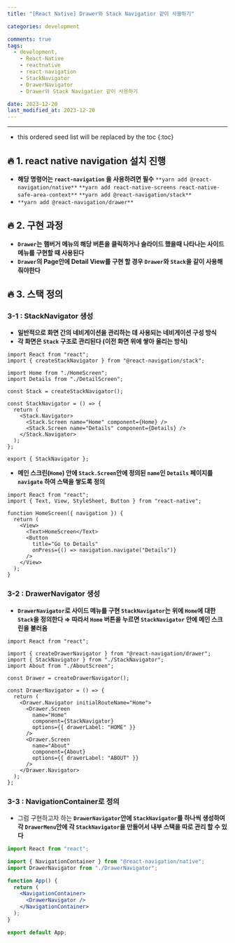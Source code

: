 ```yaml
---
title: "[React Native] Drawer와 Stack Navigatior 같이 사용하기"

categories: development

comments: true
tags:
  - development,
    - React-Native
    - reactnative
    - react-navigation
    - StackNavigator
    - DrawerNavigator
    - Drawer와 Stack Navigatior 같이 사용하기

date: 2023-12-20
last_modified_at: 2023-12-20
---
```


---

<!-- prettier-ignore -->
* this ordered seed list will be replaced by the toc 
{:toc}

## **🔥 1. react native navigation 설치 진행**

- **해당 명령어는 `react-navigation` 을 사용하려면 필수**
  `**yarn add @react-navigation/native**`
  `**yarn add react-native-screens react-native-safe-area-context**`
  `**yarn add @react-navigation/stack**`
- `**yarn add @react-navigation/drawer**`

## **🔥 2. 구현 과정**

- **`Drawer`는 햄버거 메뉴의 해당 버튼을 클릭하거나 슬라이드 했을때 나타나는 사이드 메뉴를 구현할 때 사용된다**
- **`Drawer`의 Page안에 Detail View를 구현 할 경우 `Drawer`와 `Stack`을 같이 사용해줘야한다**

## **🔥 3. 스택 정의**

### 3-1 : **StackNavigator 생성**

- **일반적으로 화면 간의 네비게이션을 관리하는 데 사용되는 네비게이션 구성 방식**
- **각 화면은 `Stack` 구조로 관리된다 (이전 화면 위에 쌓아 올리는 방식)**

```tsx
import React from "react";
import { createStackNavigator } from "@react-navigation/stack";

import Home from "./HomeScreen";
import Details from "./DetailScreen";

const Stack = createStackNavigator();

const StackNavigator = () => {
  return (
    <Stack.Navigator>
      <Stack.Screen name="Home" component={Home} />
      <Stack.Screen name="Details" component={Details} />
    </Stack.Navigator>
  );
};

export { StackNavigator };
```

- **메인 스크린(`Home`) 안에 `Stack.Screen`안에 정의된 `name`인 `Details` 페이지를 `navigate` 하여 스택을 쌓도록 정의**

```tsx
import React from "react";
import { Text, View, StyleSheet, Button } from "react-native";

function HomeScreen({ navigation }) {
  return (
    <View>
      <Text>HomeScreen</Text>
      <Button
        title="Go to Details"
        onPress={() => navigation.navigate("Details")}
      />
    </View>
  );
}
```

### 3-2 : **DrawerNavigator 생성**

- **`DrawerNavigator`로 사이드 메뉴를 구현 `StackNavigator`는 위에 `Home`에 대한 `Stack`을 정의한다 ⇒ 따라서 `Home` 버튼을 누르면 `StackNavigator` 안에 메인 스크린을 불러옴**

```tsx
import React from "react";

import { createDrawerNavigator } from "@react-navigation/drawer";
import { StackNavigator } from "./StackNavigator";
import About from "./AboutScreen";

const Drawer = createDrawerNavigator();

const DrawerNavigator = () => {
  return (
    <Drawer.Navigator initialRouteName="Home">
      <Drawer.Screen
        name="Home"
        component={StackNavigator}
        options={{ drawerLabel: "HOME" }}
      />
      <Drawer.Screen
        name="About"
        component={About}
        options={{ drawerLabel: "ABOUT" }}
      />
    </Drawer.Navigator>
  );
};
```

### 3-3 : **NavigationContainer로 정의**

- 그럼 구현하고자 하는 **`DrawerNavigator`안에 `StackNavigator`를 하나씩 생성하여 각 `DrawerMenu`안에 각 `StackNavigator`을 만들어서 내부 스택을 따로 관리 할 수 있다**

```jsx
import React from "react";

import { NavigationContainer } from "@react-navigation/native";
import DrawerNavigator from "./DrawerNavigator";

function App() {
  return (
    <NavigationContainer>
      <DrawerNavigator />
    </NavigationContainer>
  );
}

export default App;
```
